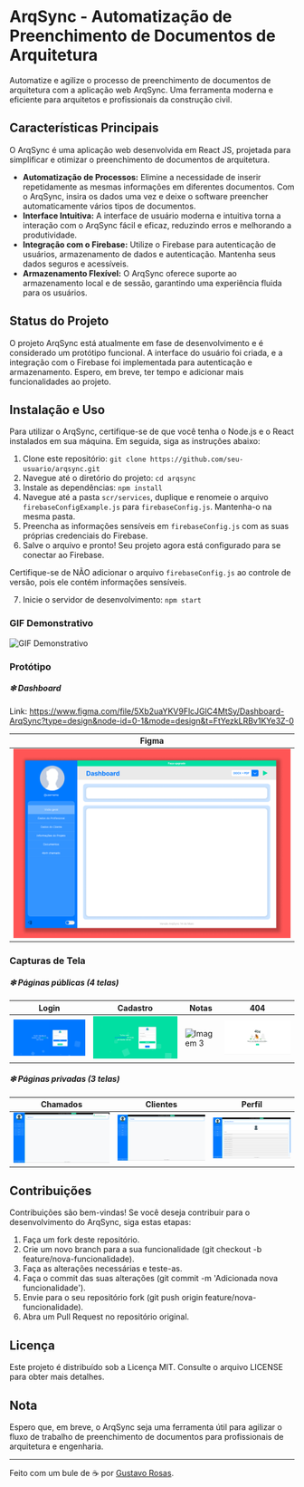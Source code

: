 # ArqSync - Automatização de Preenchimento de Documentos de Arquitetura

Automatize e agilize o processo de preenchimento de documentos de arquitetura com a aplicação web ArqSync. Uma ferramenta moderna e eficiente para arquitetos e profissionais da construção civil.

## Características Principais

O ArqSync é uma aplicação web desenvolvida em React JS, projetada para simplificar e otimizar o preenchimento de documentos de arquitetura.

- **Automatização de Processos:** Elimine a necessidade de inserir repetidamente as mesmas informações em diferentes documentos. Com o ArqSync, insira os dados uma vez e deixe o software preencher automaticamente vários tipos de documentos.
- **Interface Intuitiva:** A interface de usuário moderna e intuitiva torna a interação com o ArqSync fácil e eficaz, reduzindo erros e melhorando a produtividade.
- **Integração com o Firebase:** Utilize o Firebase para autenticação de usuários, armazenamento de dados e autenticação. Mantenha seus dados seguros e acessíveis.
- **Armazenamento Flexível:** O ArqSync oferece suporte ao armazenamento local e de sessão, garantindo uma experiência fluida para os usuários.

## Status do Projeto

O projeto ArqSync está atualmente em fase de desenvolvimento e é considerado um protótipo funcional. A interface do usuário foi criada, e a integração com o Firebase foi implementada para autenticação e armazenamento. Espero, em breve, ter tempo e adicionar mais funcionalidades ao projeto.

## Instalação e Uso

Para utilizar o ArqSync, certifique-se de que você tenha o Node.js e o React instalados em sua máquina. Em seguida, siga as instruções abaixo:

1. Clone este repositório: `git clone https://github.com/seu-usuario/arqsync.git`
2. Navegue até o diretório do projeto: `cd arqsync`
3. Instale as dependências: `npm install`
4. Navegue até a pasta `scr/services`, duplique e renomeie o arquivo `firebaseConfigExample.js` para `firebaseConfig.js`. Mantenha-o na mesma pasta.
5. Preencha as informações sensíveis em `firebaseConfig.js` com as suas próprias credenciais do Firebase.
6. Salve o arquivo e pronto! Seu projeto agora está configurado para se conectar ao Firebase.

Certifique-se de NÃO adicionar o arquivo `firebaseConfig.js` ao controle de versão, pois ele contém informações sensíveis.

7. Inicie o servidor de desenvolvimento: `npm start`

### GIF Demonstrativo

![GIF Demonstrativo](public/images/ArqSync.gif)

### Protótipo

##### ❇ Dashboard

Link: https://www.figma.com/file/5Xb2uaYKV9FlcJGlC4MtSy/Dashboard-ArqSync?type=design&node-id=0-1&mode=design&t=FtYezkLRBv1KYe3Z-0

| Figma                                          |
| ---------------------------------------------- |
| ![Imagem 1](public/images/FIGMA%20Dashboard.png) |

### Capturas de Tela

##### ❇ Páginas públicas (4 telas)

| Login                                          | Cadastro                                          | Notas                                                 | 404                         |
| ---------------------------------------------- | ------------------------------------------------- | ----------------------------------------------------- | -------------------------------- |
| ![Imagem 1](public/images/Tela%20de%20login.png) | ![Imagem 2](public/images/Tela%20de%20cadastro.png) | ![Imagem 3](public/images/Notas%20de%20lançamento.png) | ![Imagem 4](public/images/404.png) |

##### ❇ Páginas privadas (3 telas)

| Chamados                                            | Clientes                                            | Perfil                                            |
| --------------------------------------------------- | --------------------------------------------------- | ------------------------------------------------- |
| ![Imagem 1](public/images/Chamados%20(dashboard).png) | ![Imagem 2](public/images/Clientes%20(dashboard).png) | ![Imagem 3](public/images/Perfil%20(dashboard).png) |

## Contribuições
Contribuições são bem-vindas! Se você deseja contribuir para o desenvolvimento do ArqSync, siga estas etapas:

1. Faça um fork deste repositório.
2. Crie um novo branch para a sua funcionalidade (git checkout -b feature/nova-funcionalidade).
3. Faça as alterações necessárias e teste-as.
4. Faça o commit das suas alterações (git commit -m 'Adicionada nova funcionalidade').
5. Envie para o seu repositório fork (git push origin feature/nova-funcionalidade).
6. Abra um Pull Request no repositório original.

## Licença

Este projeto é distribuído sob a Licença MIT. Consulte o arquivo LICENSE para obter mais detalhes.

## Nota

Espero que, em breve, o ArqSync seja uma ferramenta útil para agilizar o fluxo de trabalho de preenchimento de documentos para profissionais de arquitetura e engenharia.

---

Feito com um bule de ☕ por [Gustavo Rosas](https://github.com/GustavoRosas-Dev).